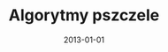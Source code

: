 ---
# Documentation: https://wowchemy.com/docs/managing-content/

title: Algorytmy pszczele
subtitle: ''
summary: ''
authors:
- markowska-kaczmar
- Wojciech Molenda
- Tomasz Świtek
- Paweł Słowiński
tags: []
categories: []
date: '2013-01-01'
lastmod: 2022-10-07T04:58:03Z
featured: false
draft: false

# Featured image
# To use, add an image named `featured.jpg/png` to your page's folder.
# Focal points: Smart, Center, TopLeft, Top, TopRight, Left, Right, BottomLeft, Bottom, BottomRight.
image:
  caption: ''
  focal_point: ''
  preview_only: false

# Projects (optional).
#   Associate this post with one or more of your projects.
#   Simply enter your project's folder or file name without extension.
#   E.g. `projects = ["internal-project"]` references `content/project/deep-learning/index.md`.
#   Otherwise, set `projects = []`.
projects: []
publishDate: '2022-10-07T04:58:01.980017Z'
publication_types:
- '6'
abstract: ''
publication: '*Metaheurystyki inspirowane naturą w zastosowaniach*'
---
